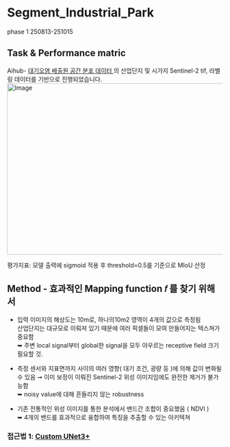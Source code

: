 # Segment_Industrial_Park  
phase 1 250813-251015 
## Task & Performance matric
Aihub- [ 대기오염 배출원 공간 분포 데이터 ](https://www.aihub.or.kr/aihubdata/data/view.do?currMenu=115&topMenu=100&searchKeyword=%EB%8C%80%EA%B8%B0%EC%98%A4%EC%97%BC%20%EB%B0%B0%EC%B6%9C%EC%9B%90%20%EA%B3%B5%EA%B0%84%20%EB%B6%84%ED%8F%AC%20%EB%8D%B0%EC%9D%B4%ED%84%B0&aihubDataSe=data&dataSetSn=71805/) 의 산업단지 및 시가지 Sentinel-2 tif, 라벨링 데이터를 기반으로 진행되었습니다.
<img width="1200" height="400" alt="Image" src="https://github.com/user-attachments/assets/73f68035-c261-48a7-8e2c-93de3dd3cddb" /> 

평가지표: 모델 출력에 sigmoid 적용 후 threshold=0.5를 기준으로 MIoU 산정  
 
## Method - 효과적인 Mapping function 𝑓 를 찾기 위해서 
- 입력 이미지의 해상도는 10m로, 하나의10m2 영역이 4개의 값으로 측정됨  
  산업단지는 대규모로 이뤄져 있기 때문에 여러 픽셀들이 모여 만들어지는 텍스쳐가 중요함  
   ➥ 주변 local signal부터 global한 signal을 모두 아우르는 receptive field 크기 필요할 것.
    
- 측정 센서와 지표면까지 사이의 여러 영향( 대기 조건, 광량 등 )에 의해 값이 변화될 수 있음
  ➞ 이미 보정이 이뤄진 Sentinel-2 위성 이미지임에도 완전한 제거가 불가능함  
   ➥ noisy value에 대해 흔들리지 않는 robustness
    
- 기존 전통적인 위성 이미지를 통한 분석에서 밴드간 조합이 중요했음 ( NDVI )  
   ➥ 4개의 밴드를 효과적으로 융합하여 특징을 추출할 수 있는 아키텍쳐  

 ### 접근법 1: [Custom UNet3+](blob/main/CustomUnet3plus/readme.md)  
 
